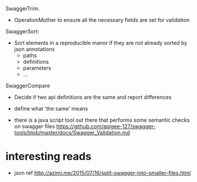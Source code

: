 SwaggerTrim:
- OperationMother to ensure all the necessary fields are set for validation

SwaggerSort:
- Sort elements in a reproducible manor if they are not already sorted by json annotations
  - paths
  - definitions
  - parameters
  - ...

SwaggerCompare
- Decide if two api definitions are the same and report differences
- define what 'the same' means

- there is a java script tool out there that performs some semantic checks on swagger files 
  https://github.com/apigee-127/swagger-tools/blob/master/docs/Swagger_Validation.md

# interesting reads #
- json ref   http://azimi.me/2015/07/16/split-swagger-into-smaller-files.html